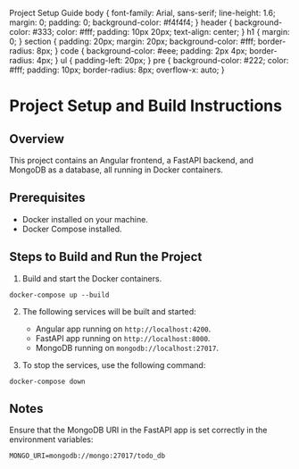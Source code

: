   Project Setup Guide body { font-family: Arial, sans-serif; line-height: 1.6; margin: 0; padding: 0; background-color: #f4f4f4; } header { background-color: #333; color: #fff; padding: 10px 20px; text-align: center; } h1 { margin: 0; } section { padding: 20px; margin: 20px; background-color: #fff; border-radius: 8px; } code { background-color: #eee; padding: 2px 4px; border-radius: 4px; } ul { padding-left: 20px; } pre { background-color: #222; color: #fff; padding: 10px; border-radius: 8px; overflow-x: auto; }

# Project Setup and Build Instructions

## Overview

This project contains an Angular frontend, a FastAPI backend, and MongoDB as a database, all running in Docker containers.

## Prerequisites

*   Docker installed on your machine.
*   Docker Compose installed.

## Steps to Build and Run the Project

1.  Build and start the Docker containers.

```
docker-compose up --build
```

2.  The following services will be built and started:
    *   Angular app running on `http://localhost:4200`.
    *   FastAPI app running on `http://localhost:8000`.
    *   MongoDB running on `mongodb://localhost:27017`.
    
3.  To stop the services, use the following command:

```
docker-compose down
```

## Notes

Ensure that the MongoDB URI in the FastAPI app is set correctly in the environment variables:

```
MONGO_URI=mongodb://mongo:27017/todo_db
```